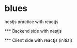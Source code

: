 # blues
nestjs practice with reactjs

*** Backend side with nestjs

*** Client side with reactjs (initial)
